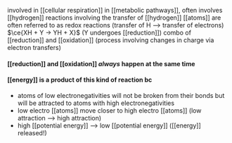 involved in [[cellular respiration]]
in [[metabolic pathways]], often involves [[hydrogen]]
	reactions involving the transfer of [[hydrogen]] [[atoms]] are often referred to as redox reactions (transfer of H --> transfer of electrons)
	$\ce{XH + Y -> YH + X}$ (Y undergoes [[reduction]])
combo of [[reduction]] and [[oxidation]] (process involving changes in charge via electron transfers)
#### [[reduction]] and [[oxidation]] *always* happen at the same time

#### [[energy]] is a product of this kind of reaction bc
- atoms of low electronegativities will not be broken from their bonds but will be attracted to atoms with high electronegativities
- low electro [[atoms]] move closer to high electro [[atoms]] (low attraction --> high attraction)
- high [[potential energy]] --> low [[potential energy]] ([[energy]] released!)